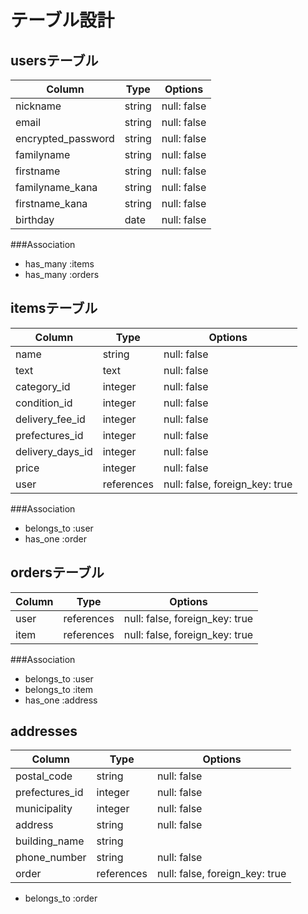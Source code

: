 # テーブル設計

## usersテーブル

| Column            |  Type     | Options      |
| ----------------  | --------- | -----------  |
| nickname          | string    | null: false  |
| email             | string    | null: false  |
| encrypted_password| string    | null: false  |
| familyname        | string    | null: false  |
| firstname         | string    | null: false  |
| familyname_kana   | string    | null: false  |
| firstname_kana    | string    | null: false  |
| birthday          | date      | null: false  |

###Association

- has_many :items
- has_many :orders

## itemsテーブル

| Column            |  Type     | Options      |
| ----------------  | --------- | -----------  |
| name              | string    | null: false  |
| text              | text      | null: false  |
| category_id       | integer   | null: false  |
| condition_id      | integer   | null: false  |
| delivery_fee_id   | integer   | null: false  |
| prefectures_id    | integer   | null: false  |
| delivery_days_id  | integer   | null: false  |
| price             | integer   | null: false  |
| user              | references| null: false, foreign_key: true  |

###Association

- belongs_to :user
- has_one :order

## ordersテーブル

| Column            |  Type     | Options      |
| ----------------  | --------- | -----------  |
| user              | references| null: false, foreign_key: true  |
| item              | references| null: false, foreign_key: true  |

###Association

- belongs_to :user
- belongs_to :item
- has_one :address

## addresses

| Column            |  Type     | Options      |
| ----------------  | --------- | -----------  |
| postal_code       | string    | null: false  |
| prefectures_id    | integer   | null: false  |
| municipality      | integer   | null: false  |
| address           | string    | null: false  |
| building_name     | string    |              |
| phone_number      | string    | null: false  |
| order             | references| null: false, foreign_key: true  |

- belongs_to :order

